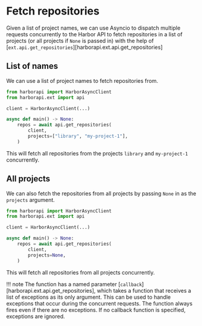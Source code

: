 # Fetch repositories

Given a list of project names, we can use Asyncio to dispatch multiple requests concurrently to the Harbor API to fetch repositories in a list of projects (or all projects if `None` is passed in) with the help of [`ext.api.get_repositories`][harborapi.ext.api.get_repositories]

## List of names

We can use a list of project names to fetch repositories from.


```py hl_lines="13"
from harborapi import HarborAsyncClient
from harborapi.ext import api

client = HarborAsyncClient(...)

async def main() -> None:
    repos = await api.get_repositories(
        client,
        projects=["library", "my-project-1"],
    )
```

This will fetch all repositories from the projects `library` and `my-project-1` concurrently.


## All projects

We can also fetch the repositories from all projects by passing `None` in as the `projects` argument.

```py hl_lines="13"
from harborapi import HarborAsyncClient
from harborapi.ext import api

client = HarborAsyncClient(...)

async def main() -> None:
    repos = await api.get_repositories(
        client,
        projects=None,
    )
```

This will fetch all repositories from all projects concurrently.

!!! note
    The function has a named parameter [`callback`][harborapi.ext.api.get_repositories], which takes a function that receives a list of exceptions as its only argument. This can be used to handle exceptions that occur during the concurrent requests. The function always fires even if there are no exceptions. If no callback function is specified, exceptions are ignored.
